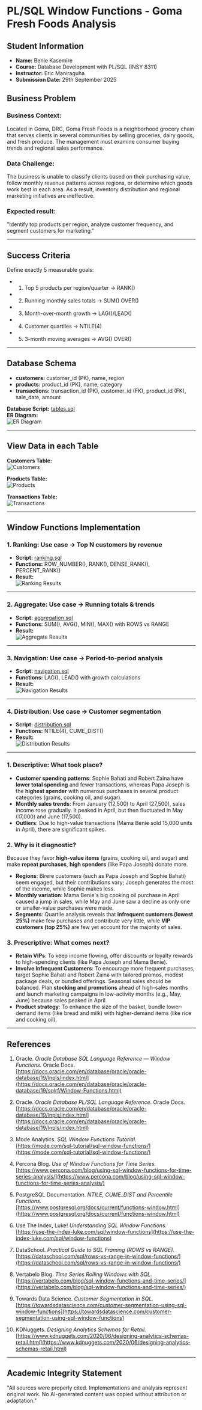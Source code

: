 # PL/SQL Window Functions - Goma Fresh Foods Analysis

## Student Information
- **Name:** Benie Kasemire
- **Course:** Database Development with PL/SQL (INSY 8311)
- **Instructor:** Eric Maniraguha
- **Submission Date:** 29th September 2025

## Business Problem

### Business Context: 
Located in Goma, DRC, Goma Fresh Foods is a neighborhood grocery chain that serves clients in several communities by selling groceries, dairy goods, and fresh produce.  The management must examine consumer buying trends and regional sales performance.

### Data Challenge: 
 The business is unable to classify clients based on their purchasing value, follow monthly revenue patterns across regions, or determine which goods work best in each area.  As a result, inventory distribution and regional marketing initiatives are ineffective.

### Expected result: 
 "Identify top products per region, analyze customer frequency, and segment customers for marketing."

---

## Success Criteria 
Define exactly 5 measurable goals:
- 1. Top 5 products per region/quarter → RANK()
- 2. Running monthly sales totals → SUM() OVER()
- 3. Month-over-month growth → LAG()/LEAD()
- 4. Customer quartiles → NTILE(4)
- 5. 3-month moving averages → AVG() OVER()

---

## Database Schema
- **customers:** customer_id (PK), name, region  
- **products:** product_id (PK), name, category  
- **transactions:** transaction_id (PK), customer_id (FK), product_id (FK), sale_date, amount  

**Database Script:** [tables.sql](database/tables.sql)  
**ER Diagram:**  
![ER Diagram](database/er_diagram.png)

---

## View Data in each Table
**Customers Table:**  
![Customers](screenshots/customers.png)

**Products Table:**  
![Products](screenshots/products.png)

**Transactions Table:**  
![Transactions](screenshots/transactions.png)

---

## Window Functions Implementation

### 1. Ranking: Use case → Top N customers by revenue
- **Script:** [ranking.sql](scripts/ranking.sql)  
- **Functions:** ROW_NUMBER(), RANK(), DENSE_RANK(), PERCENT_RANK()  
- **Result:**  
![Ranking Results](screenshots/1-ranking.png)

---

### 2. Aggregate: Use case → Running totals & trends
- **Script:** [aggregation.sql](scripts/aggregation.sql)  
- **Functions:** SUM(), AVG(), MIN(), MAX() with ROWS vs RANGE  
- **Result:**  
![Aggregate Results](screenshots/2-aggregate.png)

---

### 3. Navigation: Use case → Period-to-period analysis
- **Script:** [navigation.sql](scripts/navigation.sql)  
- **Functions:** LAG(), LEAD() with growth calculations  
- **Result:**  
![Navigation Results](screenshots/3-navigation.png)

---

### 4. Distribution: Use case → Customer segmentation
- **Script:** [distribution.sql](scripts/distribution.sql)  
- **Functions:** NTILE(4), CUME_DIST()  
- **Result:**  
![Distribution Results](screenshots/4-distribution.png)

---

### 1. Descriptive: What took place?

 * **Customer spending patterns**: Sophie Bahati and Robert Zaina have **lower total spending** and fewer transactions, whereas Papa Joseph is the **highest spender** with numerous purchases in several product categories (grains, cooking oil, and sugar).
 * **Monthly sales trends**: From January (12,500) to April (27,500), sales income rose gradually. It peaked in April, but then fluctuated in May (17,000) and June (17,500).
 * **Outliers**: Due to high-value transactions (Mama Benie sold 15,000 units in April), there are significant spikes.

### 2. Why is it diagnostic?

 Because they favor **high-value items** (grains, cooking oil, and sugar) and make **repeat purchases**, **high spenders** (like Papa Joseph) donate more.
 * **Regions**: Birere customers (such as Papa Joseph and Sophie Bahati) seem engaged, but their contributions vary; Joseph generates the most of the income, while Sophie makes less.
 * **Monthly variation**: Mama Benie's big cooking oil purchase in April caused a jump in sales, while May and June saw a decline as only one or smaller-value purchases were made.
 * **Segments**: Quartile analysis reveals that **infrequent customers (lowest 25%)** make few purchases and contribute very little, while **VIP customers (top 25%)** are few yet account for the majority of sales.

### 3. Prescriptive: What comes next?

 * **Retain VIPs**: To keep income flowing, offer discounts or loyalty rewards to high-spending clients (like Papa Joseph and Mama Benie).
 * **Involve Infrequent Customers**: To encourage more frequent purchases, target Sophie Bahati and Robert Zaina with tailored promos, modest package deals, or bundled offerings.
 Seasonal sales should be balanced.  Plan **stocking and promotions** ahead of high-sales months and launch marketing campaigns in low-activity months (e.g., May, June) because sales peaked in April.
 * **Product strategy**: To enhance the size of the basket, bundle lower-demand items (like bread and milk) with higher-demand items (like rice and cooking oil).

---

## References

1. Oracle. *Oracle Database SQL Language Reference — Window Functions.* Oracle Docs.  
   [https://docs.oracle.com/en/database/oracle/oracle-database/19/lnpls/index.html](https://docs.oracle.com/en/database/oracle/oracle-database/19/sqlrf/Window-Functions.html)

2. Oracle. *Oracle Database PL/SQL Language Reference.* Oracle Docs.  
   [https://docs.oracle.com/en/database/oracle/oracle-database/19/lnpls/index.html](https://docs.oracle.com/en/database/oracle/oracle-database/19/lnpls/index.html)

3. Mode Analytics. *SQL Window Functions Tutorial.*  
   [https://mode.com/sql-tutorial/sql-window-functions/](https://mode.com/sql-tutorial/sql-window-functions/)

4. Percona Blog. *Use of Window Functions for Time Series.*  
   [https://www.percona.com/blog/using-sql-window-functions-for-time-series-analysis/](https://www.percona.com/blog/using-sql-window-functions-for-time-series-analysis/)

5. PostgreSQL Documentation. *NTILE, CUME_DIST and Percentile Functions.*  
   [https://www.postgresql.org/docs/current/functions-window.html](https://www.postgresql.org/docs/current/functions-window.html)

6. Use The Index, Luke! *Understanding SQL Window Functions.*  
   [https://use-the-index-luke.com/sql/window-functions](https://use-the-index-luke.com/sql/window-functions)

7. DataSchool. *Practical Guide to SQL Framing (ROWS vs RANGE).*  
   [https://dataschool.com/sql/rows-vs-range-in-window-functions/](https://dataschool.com/sql/rows-vs-range-in-window-functions/)

8. Vertabelo Blog. *Time Series Rolling Windows with SQL.*  
   [https://vertabelo.com/blog/sql-window-functions-and-time-series/](https://vertabelo.com/blog/sql-window-functions-and-time-series/)

9. Towards Data Science. *Customer Segmentation in SQL.*  
   [https://towardsdatascience.com/customer-segmentation-using-sql-window-functions](https://towardsdatascience.com/customer-segmentation-using-sql-window-functions)

10. KDNuggets. *Designing Analytics Schemas for Retail.*  
    [https://www.kdnuggets.com/2020/06/designing-analytics-schemas-retail.html](https://www.kdnuggets.com/2020/06/designing-analytics-schemas-retail.html)


---

## Academic Integrity Statement
"All sources were properly cited. Implementations and analysis represent original work. No AI-generated content was copied without attribution or adaptation."
